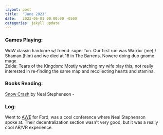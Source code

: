 ```yaml
---
layout: post
title:  "June 2023"
date:   2023-06-01 00:00:00 -0500
categories: jekyll update
---
```


### Games Playing:
WoW classic hardcore w/ friend: super fun. Our first run was Warrior (me) / Shaman (him) and we died at 18 in The Barrens. Nowere doing duo gnome mage.<br>
Zelda: Tears of the Kingdom: Mostly watching my wife play this, not really interested in re-finding the same map and recollecting hearts and stamina.<br>

### Books Reading:
[Snow Crash][sc] by Neal Stephenson -


### Log:
Went to [AWE][awe] for Ford, was a cool conference where Neal Stephenson spoke at. Their decentralization section wasn't very good, but it was a really cool AR/VR experience.

[sc]: https://www.amazon.com/Snow-Crash-Neal-Stephenson-audiobook/dp/B00005NZJA/ref=sr_1_1?crid=HQ5YMLDIRMAC&keywords=Snow+Crash&qid=1686181343&sprefix=snow+crash%2Caps%2C116&sr=8-1
[awe]: https://www.awexr.com/
